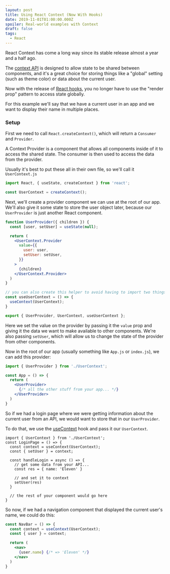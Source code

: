 ```yaml
---
layout: post
title: Using React Context (Now With Hooks)
date: 2019-11-01T01:00:00.000Z
spoiler: Real-world examples with Context
draft: false
tags:
  - React
---
```


React Context has come a long way since its stable release almost a year and a half ago.

The [context API](https://reactjs.org/docs/context.html) is designed to allow state to be shared between components, and it's a great choice for storing things like a "global" setting (such as theme color) or data about the current user.

Now with the release of [React hooks](https://reactjs.org/docs/hooks-intro.html), you no longer have to use the "render prop" pattern to access state globally.

For this example we'll say that we have a current user in an app and we want to display their name in multiple places.

### Setup

First we need to call `React.createContext()`, which will return a `Consumer` and `Provider`.

A Context Provider is a component that allows all components inside of it to access the shared state. The consumer is then used to access the data from the provider.

Usually it's best to put these all in their own file, so we'll call it `UserContext.js`

```js
import React, { useState, createContext } from 'react';

const UserContext = createContext();
```

Next, we'll create a provider component we can use at the root of our app. We'll also give it some state to store the user object later, because our `UserProvider` is just another React component.

```jsx
function UserProvider({ children }) {
  const [user, setUser] = useState(null);

  return (
    <UserContext.Provider
      value={{
        user: user,
        setUser: setUser,
      }}
    >
      {children}
    </UserContext.Provider>
  )
}

// you can also create this helper to avoid having to import two things to use this context
const useUserContext = () => {
  useContext(UserContext);
}

export { UserProvider, UserContext, useUserContext };
```

Here we set the value on the provider by passing it the `value` prop and giving it the data we want to make available to other components. We're also passing `setUser`, which will allow us to change the state of the provider from other components.

Now in the root of our app (usually something like `App.js` or `index.js`), we can add this provider:

```jsx
import { UserProvider } from './UserContext';

const App = () => {
  return (
    <UserProvider>
      {/* all the other stuff from your app... */}
    </UserProvider>
  )
}
```

So if we had a login page where we were getting information about the current user from an API, we would want to store that in our `UserProvider`.

To do that, we use the [useContext](https://reactjs.org/docs/hooks-reference.html#usecontext) hook and pass it our `UserContext`.

```jsx{3-4,11}
import { UserContext } from './UserContext';
const LoginPage = () => {
  const context = useContext(UserContext);
  const { setUser } = context;

  const handleLogin = async () => {
    // get some data from your API...
    const res = { name: 'Eleven' }

    // and set it to context
    setUser(res)
  }

  // the rest of your component would go here
}
```

So now, if we had a navigation component that displayed the current user's name, we could do this:

```jsx
const NavBar = () => {
  const context = useContext(UserContext);
  const { user } = context;

  return (
    <nav>
      {user.name} {/* => 'Eleven' */}
    </nav>
  )
}
```